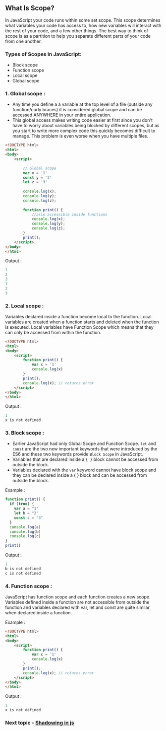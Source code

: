 ## What Is Scope?

In JavaScript your code runs within some set scope. This scope determines what variables your code has access to, how new variables will interact with the rest of your code, and a few other things. The best way to think of scope is as a partition to help you separate different parts of your code from one another.

### Types of Scopes in JavaScript: 

- Block scope
- Function scope
- Local scope
- Global scope

### 1. Global scope :
- Any time you define a a variable at the top level of a file (outside any function/curly braces) it is considered global scope and can be accessed ANYWHERE in your entire application.
- This global access makes writing code easier at first since you don't have to worry about variables being blocked by different scopes, but as you start to write more complex code this quickly becomes difficult to manage. This problem is even worse when you have multiple files.

```html
<!DOCTYPE html>
<html>
<body>
    <script>
 
        // Global scope
        var x = '1'
        const y = '2'
        let z = '3'
 
        console.log(x);  
        console.log(y);   
        console.log(z);   
 
        function print() {
            //aslo accessible inside functions
            console.log(x);   
            console.log(y);  
            console.log(z);  
        }
        print();         
    </script>
</body>
</html>
```
Output :
```ts
1
2
3
1
2
3
```

### 2. Local scope :

Variables declared inside a function become local to the function. Local variables are created when a function starts and deleted when the function is executed. Local variables have Function Scope which means that they can only be accessed from within the function.

```html
<!DOCTYPE html>
<html>
<body>
    <script>
        function print() {
            var x = '1'
            console.log(x)
        }
        print(); 
        console.log(x); // returns error
    </script>
</body>
</html>
```

Output :
```ts
1
x is not defined
```

### 3. Block scope :

- Earlier JavaScript had only Global Scope and Function Scope. `let` and `const` are the two new important keywords that were introduced by the ES6 and these two keywords provide `Block Scope` in JavaScript. 
- Variables that are declared inside a `{ }` block cannot be accessed from outside the block.
- Variables declared with the `var` keyword cannot have block scope and they can be declared inside a { } block and can be accessed from outside the block.

Example :
```ts
function print() {
  if (true) {
    var a = "1"
    let b = "2"
    const c = "3"
  }
  console.log(a)
  console.log(b)
  console.log(c)
}
print()
```

Output :
```ts
1
b is not defined
c is not defined
```

### 4. Function scope :

JavaScript has function scope and each function creates a new scope. Variables defined inside a function are not accessible from outside the function and variables declared with var, let and const are quite similar when declared inside a function.

Example : 
```html
<!DOCTYPE html>
<html>
<body>
    <script>
        function print() {
            var x = '1'
            console.log(x)
        }
        print();     
        console.log(x); // returns error
    </script>
</body>
</html>
```

Output :
```ts
1
x is not defined
```

### Next topic - [Shadowing in js](https://github.com/piyush-agrawal6/Javascript-Interview-Questions/blob/master/c-Scope/2-Shadowing.md)
